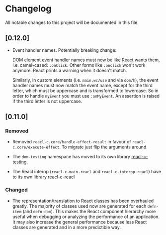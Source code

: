 # Changelog

All notable changes to this project will be documented in this file.

## [0.12.0]

- Event handler names. Potentially breaking change:

  DOM element event handler names must now be like React wants them,
  i.e. camel-cased: `:onClick`. Other forms like `:onclick` won't
  work anymore. React prints a warning when it doesn't match.
  
  Similarly, in custom elements (i.e. `main.wc/use` and via `dom/h`),
  the event handler names must now match the event name, except for
  the third letter, which must be uppercase and is transformed to
  lowercase. So in order to handle `myEvent` you must use `:onMyEvent`.
  An assertion is raised if the third letter is not uppercase.

## [0.11.0]

### Removed

- Removed `reacl-c.core/handle-effect-result` in favour of
  `reacl-c.core/execute-effect`. To migrate just flip the arguments
  around.
  
- The `dom-testing` namespace has moved to its own library
  [reacl-c-testing](https://github.com/active-group/reacl-c-testing).
  
- The Reacl interop (`reacl-c.main.reacl` and `reacl-c.interop.reacl`)
  have to its own library
  [reacl-c-reacl](https://github.com/active-group/reacl-c-reacl)

### Changed

- The representation/translation to React classes has been overhauled
  greatly. The majority of classes used now are generated for each
  `defn-item` (and `defn-dom`). This makes the React component
  hierarchy more useful when debugging or analyzing the performance of
  an application.  It may also increase the general performance
  because less React classes are generated and in a more predictible
  way.

